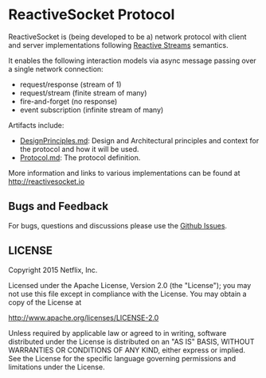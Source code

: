 # ReactiveSocket Protocol

ReactiveSocket is (being developed to be a) network protocol with client and server implementations following <a href="http://reactive-streams.org">Reactive Streams</a> semantics.

It enables the following interaction models via async message passing over a single network connection:

- request/response (stream of 1)
- request/stream (finite stream of many)
- fire-and-forget (no response)
- event subscription (infinite stream of many)

Artifacts include:

- [DesignPrinciples.md](https://github.com/ReactiveSocket/reactivesocket/blob/master/DesignPrinciples.md): Design and Architectural principles and context for the protocol and how it will be used.
- [Protocol.md](https://github.com/ReactiveSocket/reactivesocket/blob/master/Protocol.md): The protocol definition.

More information and links to various implementations can be found at http://reactivesocket.io

## Bugs and Feedback

For bugs, questions and discussions please use the [Github Issues](https://github.com/ReactiveSocket/reactivesocket/issues).

## LICENSE

Copyright 2015 Netflix, Inc.

Licensed under the Apache License, Version 2.0 (the "License");
you may not use this file except in compliance with the License.
You may obtain a copy of the License at

<http://www.apache.org/licenses/LICENSE-2.0>

Unless required by applicable law or agreed to in writing, software
distributed under the License is distributed on an "AS IS" BASIS,
WITHOUT WARRANTIES OR CONDITIONS OF ANY KIND, either express or implied.
See the License for the specific language governing permissions and
limitations under the License.
